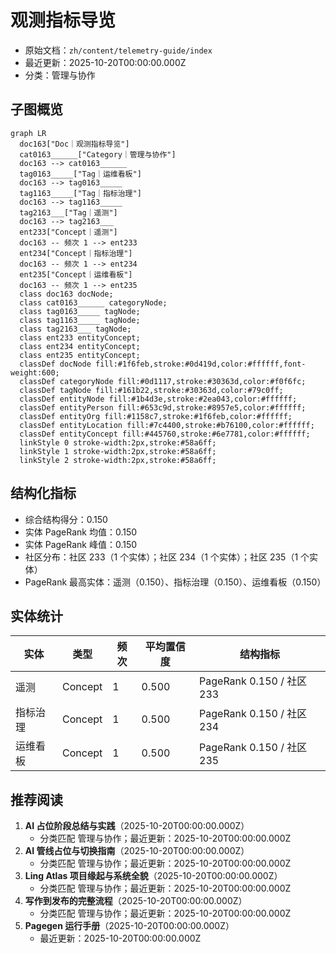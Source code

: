 # 观测指标导览

- 原始文档：`zh/content/telemetry-guide/index`
- 最近更新：2025-10-20T00:00:00.000Z
- 分类：管理与协作

## 子图概览

```mermaid
graph LR
  doc163["Doc｜观测指标导览"]
  cat0163______["Category｜管理与协作"]
  doc163 --> cat0163______
  tag0163_____["Tag｜运维看板"]
  doc163 --> tag0163_____
  tag1163_____["Tag｜指标治理"]
  doc163 --> tag1163_____
  tag2163___["Tag｜遥测"]
  doc163 --> tag2163___
  ent233["Concept｜遥测"]
  doc163 -- 频次 1 --> ent233
  ent234["Concept｜指标治理"]
  doc163 -- 频次 1 --> ent234
  ent235["Concept｜运维看板"]
  doc163 -- 频次 1 --> ent235
  class doc163 docNode;
  class cat0163______ categoryNode;
  class tag0163_____ tagNode;
  class tag1163_____ tagNode;
  class tag2163___ tagNode;
  class ent233 entityConcept;
  class ent234 entityConcept;
  class ent235 entityConcept;
  classDef docNode fill:#1f6feb,stroke:#0d419d,color:#ffffff,font-weight:600;
  classDef categoryNode fill:#0d1117,stroke:#30363d,color:#f0f6fc;
  classDef tagNode fill:#161b22,stroke:#30363d,color:#79c0ff;
  classDef entityNode fill:#1b4d3e,stroke:#2ea043,color:#ffffff;
  classDef entityPerson fill:#653c9d,stroke:#8957e5,color:#ffffff;
  classDef entityOrg fill:#1158c7,stroke:#1f6feb,color:#ffffff;
  classDef entityLocation fill:#7c4400,stroke:#b76100,color:#ffffff;
  classDef entityConcept fill:#445760,stroke:#6e7781,color:#ffffff;
  linkStyle 0 stroke-width:2px,stroke:#58a6ff;
  linkStyle 1 stroke-width:2px,stroke:#58a6ff;
  linkStyle 2 stroke-width:2px,stroke:#58a6ff;
```

## 结构化指标

- 综合结构得分：0.150
- 实体 PageRank 均值：0.150
- 实体 PageRank 峰值：0.150
- 社区分布：社区 233（1 个实体）；社区 234（1 个实体）；社区 235（1 个实体）
- PageRank 最高实体：遥测（0.150）、指标治理（0.150）、运维看板（0.150）

## 实体统计

| 实体 | 类型 | 频次 | 平均置信度 | 结构指标 |
| --- | --- | --- | --- | --- |
| 遥测 | Concept | 1 | 0.500 | PageRank 0.150 / 社区 233 |
| 指标治理 | Concept | 1 | 0.500 | PageRank 0.150 / 社区 234 |
| 运维看板 | Concept | 1 | 0.500 | PageRank 0.150 / 社区 235 |

## 推荐阅读

1. **AI 占位阶段总结与实践**（2025-10-20T00:00:00.000Z）
   - 分类匹配 管理与协作；最近更新：2025-10-20T00:00:00.000Z
2. **AI 管线占位与切换指南**（2025-10-20T00:00:00.000Z）
   - 分类匹配 管理与协作；最近更新：2025-10-20T00:00:00.000Z
3. **Ling Atlas 项目缘起与系统全貌**（2025-10-20T00:00:00.000Z）
   - 分类匹配 管理与协作；最近更新：2025-10-20T00:00:00.000Z
4. **写作到发布的完整流程**（2025-10-20T00:00:00.000Z）
   - 分类匹配 管理与协作；最近更新：2025-10-20T00:00:00.000Z
5. **Pagegen 运行手册**（2025-10-20T00:00:00.000Z）
   - 最近更新：2025-10-20T00:00:00.000Z
